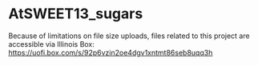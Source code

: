 # AtSWEET13_sugars

Because of limitations on file size uploads, files related to this project are accessible via Illinois Box:
https://uofi.box.com/s/92p6vzin2oe4dgv1xntmt86seb8uqq3h
